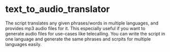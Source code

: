 # text_to_audio_translator

The script translates any given phrases/words in multiple languages, and provides mp3 audio files for it. This especially useful if you want to generate audio files for use-cases like telecalling. You can write the script in one language and generate the same phrases and scrpits for multiple languages easily.
